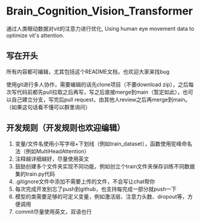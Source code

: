 # Brain_Cognition_Vision_Transformer
通过人类眼动数据对vit的注意力进行优化, Using human eye movement data to optimize vit's attention.

## 写在开头
所有内容都可编辑，尤其包括这个README文档，也欢迎大家来找bug

使用git进行多人协作，需要编辑的话先clone项目（不要download zip），之后每次写代码前都先pull拉取之后再写，写之后直接merge到main（暂定如此），也可以自己建立分支，写完后pull request，由其他人review之后再merge到main。（如果这句话看不懂可以群里询问）

## 开发规则（开发规则也欢迎编辑）
1. 变量/文件名使用小写字母+下划线（例如train_dataset），函数使用驼峰命名法（例如MultiHeadAttention）
2. 注释越详细越好，尽量使用英文
3. 鼓励创建多个文件夹实现不同功能，例如创立个train文件夹保存训练不同数据集的train.py代码
4. .gitignore文件中添加不需要上传的文件，不会写让chat帮你
5. 每次完成开发别忘了push到github，也支持每完成一部分就push一下
6. 模型的类需要足够的可定义变量，例如激活层、注意力头数、dropout等，方便调用
7. commit尽量使用英文，双语也行